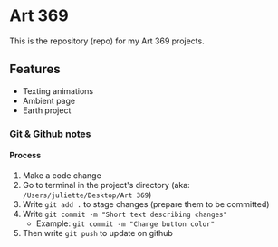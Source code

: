 # Art 369
This is the repository (repo) for my Art 369 projects.


## Features
- Texting animations
- Ambient page
- Earth project


### Git & Github notes

#### Process
1. Make a code change
2. Go to terminal in the project's directory (aka: `/Users/juliette/Desktop/Art 369`)
3. Write `git add .` to stage changes (prepare them to be committed)
4. Write `git commit -m "Short text describing changes"`
    - Example: `git commit -m "Change button color"`
5. Then write `git push` to update on github
